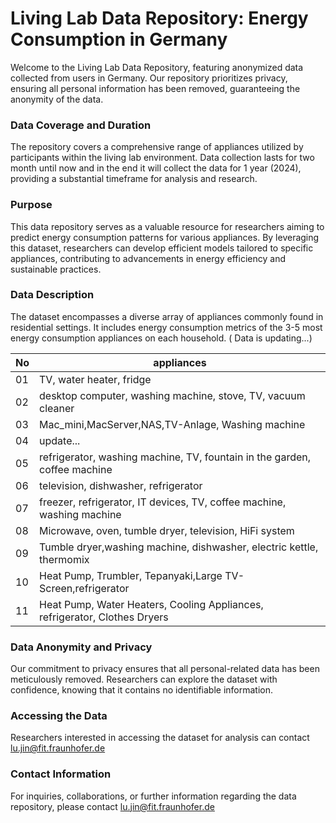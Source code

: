 # Living Lab Data Repository: Energy Consumption in Germany 
Welcome to the Living Lab Data Repository, featuring anonymized data collected from users in Germany. Our repository prioritizes privacy, ensuring all personal information has been removed, guaranteeing the anonymity of the data.

### Data Coverage and Duration
The repository covers a comprehensive range of appliances utilized by participants within the living lab environment. Data collection lasts for two month until now and in the end it will collect the data for 1 year (2024), providing a substantial timeframe for analysis and research.

### Purpose
This data repository serves as a valuable resource for researchers aiming to predict energy consumption patterns for various appliances. By leveraging this dataset, researchers can develop efficient models tailored to specific appliances, contributing to advancements in energy efficiency and sustainable practices.

### Data Description
The dataset encompasses a diverse array of appliances commonly found in residential settings. It includes energy consumption metrics of the 3-5 most energy consumption appliances on each household. ( Data is updating...)

| No | appliances  | 
|----------|----------|
| 01 | TV, water heater, fridge | 
| 02| desktop computer, washing machine, stove, TV, vacuum cleaner|
| 03| Mac_mini,MacServer,NAS,TV-Anlage, Washing machine|
| 04| update... |
| 05| refrigerator, washing machine, TV, fountain in the garden, coffee machine |
| 06| television, dishwasher, refrigerator |
| 07| freezer, refrigerator, IT devices, TV, coffee machine, washing machine|
| 08| Microwave, oven, tumble dryer, television, HiFi system|
| 09| Tumble dryer,washing machine, dishwasher, electric kettle, thermomix|
| 10| Heat Pump, Trumbler, Tepanyaki,Large TV-Screen,refrigerator |
|11| Heat Pump, Water Heaters, Cooling Appliances, refrigerator, Clothes Dryers |

### Data Anonymity and Privacy
Our commitment to privacy ensures that all personal-related data has been meticulously removed. Researchers can explore the dataset with confidence, knowing that it contains no identifiable information.

### Accessing the Data
Researchers interested in accessing the dataset for analysis can contact [lu.jin@fit.fraunhofer.de](mailto:lu.jin@fit.fraunhofer.de)

### Contact Information
For inquiries, collaborations, or further information regarding the data repository, please contact [lu.jin@fit.fraunhofer.de](mailto:lu.jin@fit.fraunhofer.de)

